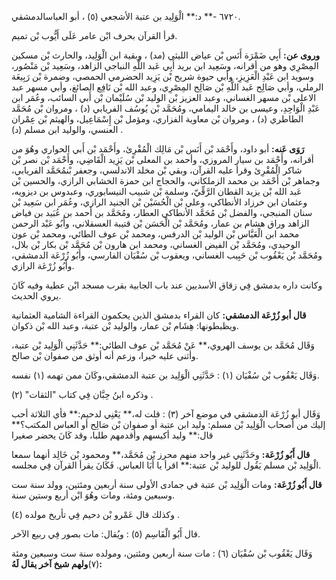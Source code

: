 ٦٧٢٠ -** د:** الْوَلِيد بن عتبة الأشجعي (٥) ، أبو العباسالدمشقي.

قرأ القرآن بحرف ابْن عامر عَلَى أَيُّوب بْن تميم.

**وروى عن:** أَبِي ضَمْرَة أَنَس بْن عياض الليثي (مد) ، وبقية ابن الْوَلِيد، والحارث بْن مسكين المِصْرِي وهو من أقرانه، وسَعِيد ابن بريد أَبِي عَبد اللَّهِ النباجي الزاهد، وسَعِيد بْن مَنْصُور، وسويد ابن عَبْدِ الْعَزِيزِ، وأبي حيوة شريح بْن يَزِيد الحضرمي الحمصي، وضمرة بْن رَبِيعَة الرملي، وأبي صَالِح عَبد اللَّهِ بْن صَالِح المِصْرِي، وعبد الله بْن نَافِع الصائغ، وأبي مسهر عبد الاعلى بْن مسهر الغساني، وعبد العزيز بْن الوليد بْن سُلَيْمان بْن أَبي السائب، وعُمَر ابن عَبْدِ الْوَاحِدِ، وعيسى بن خالد اليمامي، ومُحَمَّد بْن يُوسُف الفريابي (د) ، ومروان بْن مُحَمَّد الطاطري (د) ، ومروان بْن معاوية الفزاري، ومؤمل بْن إِسْمَاعِيل، والهيثم بْن عِمْران العنسي، والوليد ابن مسلم (د) .

**رَوَى عَنه:** أبو داود، وأَحْمَد بْن أَنَس بْن مَالِك الْمُقْرِئ، وأَحْمَد بْن أَبي الحواري وهُوَ من أقرانه، وأَحْمَد بن سيار المروزي، وأحمد بن المعلى بْن يَزِيد الْقَاضِي، وأَحْمَد بْن نصر بْن شاكر الْمُقْرِئ وقرأ عليه القرآن، وبقي بْن مخلد الاندلسي، وجعفر بْنمُحَمَّد الفريابي، وجماهر بْن أَحْمَد بن محمد الزملكاني، والحجاج ابن حمزة الخشابي الرازي، والحسين بْن عَبد الله بْن يزيد القطان الرَّقِّيّ، وسلمة بْن شبيب النيسابوري، وعبدوس بن ديزويه، وعثمان ابن خرزاد الأنطاكي، وعلي بْن الْحُسَيْن بْن الجنيد الرازي، وعُمَر ابن سَعِيد بْن سنان المنبجي، والفضل بْن مُحَمَّد الأنطاكي العطار، ومُحَمَّد بن أحمد بن عُبَيد بن فياض الزاهد وراق هشام بن عمار، ومُحَمَّد بْن الْحَسَن بْن قتيبة العسقلاني، وأَبُو عَبْد الرحمن محمد ابن الْعَبَّاس بْن الوليد بْن الدرفس، ومحمد بْن عوف الطائي، ومحمد بْن عون الوحيدي، ومُحَمَّد بْن الفيض الغساني، ومحمد ابن هارون بْن مُحَمَّد بْن بكار بْن بلال، ومُحَمَّد بْن يَعْقُوب بْن حَبِيب الغساني، ويعقوب بْن سُفْيَان الفارسي، وأَبُو زُرْعَة الدمشقي، وأَبُو زُرْعَة الرازي.

وكانت داره بدمشق فِي زقاق الأسديين عند باب الجابية بقرب مسجد ابْن عطية وفيه كَانَ يروي الحديث.

**قال أبو زُرْعَة الدمشقي:** كان القراء بدمشق الذين يحكمون القراءة الشامية العثمانية ويظبطونها: هِشَام بْن عمار، والوليد بْن عتبة، وعبد الله بْن ذكوان.

وَقَال مُحَمَّد بن يوسف الهروي،** عَنْ مُحَمَّد بْن عوف الطائي:** حَدَّثَنِي الْوَلِيد بْن عتبة، وأثنى عليه خيرا، وزعم أنه أوثق من صفوان بْن صالح.

وَقَال يَعْقُوب بْن سُفْيَان (١) : حَدَّثَنِي الْوَلِيد بن عتبة الدمشقي،وكَانَ ممن تهمه (١) نفسه.

وذكره ابنُ حِبَّان فِي كتاب "الثقات" (٢) .

وَقَال أبو زُرْعَة الدمشقي في موضع آخر (٣) : قلت له،** يَعْنِي لدحيم:** فأي الثلاثة أحب إليك من أصحاب الْوَلِيد بْن مسلم: وليد ابن عتبة أو صفوان بْن صَالِح أو العباس المكتب؟** قال:** وليد أكيسهم وأقدمهم طلبا، وقد كَانَ يحضر صغيرا

**قال أَبُو زُرْعَة:** وحَدَّثَنِي غير واحد منهم محرز بْن مُحَمَّد،** ومحمود بْن خَالِد أنهما سمعا الْوَلِيد بْن مسلم يَقُول للوليد بْن عتبة:** اقرأ يا أَبَا العباس. فَكَانَ يقرأ القرآن فِي مجلسه.

**قال أَبُو زُرْعَة:** ومات الْوَلِيد بْن عتبة في جمادى الأولى سنة أربعين ومئتين، وولد سنة ست وسبعين ومئة، ومات وهُوَ ابْن أربع وستين سنة.

وكذلك قال عَمْرو بْن دحيم فِي تأريخ مولده (٤) .

قال أَبُو الْقَاسِم (٥) : ويُقال: مات بصور فِي ربيع الآخر.

وَقَال يَعْقُوب بْن سُفْيَان (٦) : مات سنة أربعين ومئتين، ومولده سنة ست وسبعين ومئة (٧)**ولهم شيخ آخر يقال لَهُ:**